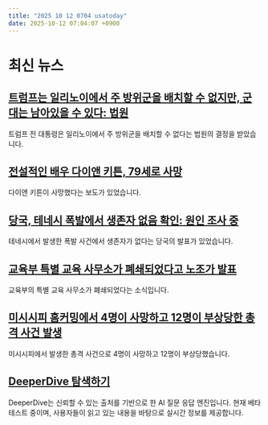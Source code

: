 ```yaml
---
title: "2025 10 12 0704 usatoday"
date: 2025-10-12 07:04:07 +0900
---
```


# 최신 뉴스

## [트럼프는 일리노이에서 주 방위군을 배치할 수 없지만, 군대는 남아있을 수 있다: 법원](https://www.usatoday.com/story/news/nation/2025/10/11/trump-national-guard-illinois-appeals-court/86648807007/)
트럼프 전 대통령은 일리노이에서 주 방위군을 배치할 수 없다는 법원의 결정을 받았습니다.
## [전설적인 배우 다이앤 키튼, 79세로 사망](https://www.usatoday.com/story/entertainment/celebrities/2025/10/11/diane-keaton-dead-movies/86647707007/)
다이앤 키튼이 사망했다는 보도가 있었습니다.
## [당국, 테네시 폭발에서 생존자 없음 확인: 원인 조사 중](https://www.usatoday.com/story/news/nation/2025/10/11/tennessee-explosion-investigation-cause-missing/86644210007/)
테네시에서 발생한 폭발 사건에서 생존자가 없다는 당국의 발표가 있었습니다.
## [교육부 특별 교육 사무소가 폐쇄되었다고 노조가 발표](https://www.usatoday.com/story/news/education/2025/10/11/education-department-special-ed-office-layoffs-shutdown/86646104007/)
교육부의 특별 교육 사무소가 폐쇄되었다는 소식입니다.
## [미시시피 홈커밍에서 4명이 사망하고 12명이 부상당한 총격 사건 발생](https://www.usatoday.com/story/news/nation/2025/10/11/shooting-leland-mississippi-homecoming/86645066007/)
미시시피에서 발생한 총격 사건으로 4명이 사망하고 12명이 부상당했습니다.
## [DeeperDive 탐색하기](https://deeperdive.ai)
DeeperDive는 신뢰할 수 있는 출처를 기반으로 한 AI 질문 응답 엔진입니다. 현재 베타 테스트 중이며, 사용자들이 읽고 있는 내용을 바탕으로 실시간 정보를 제공합니다.